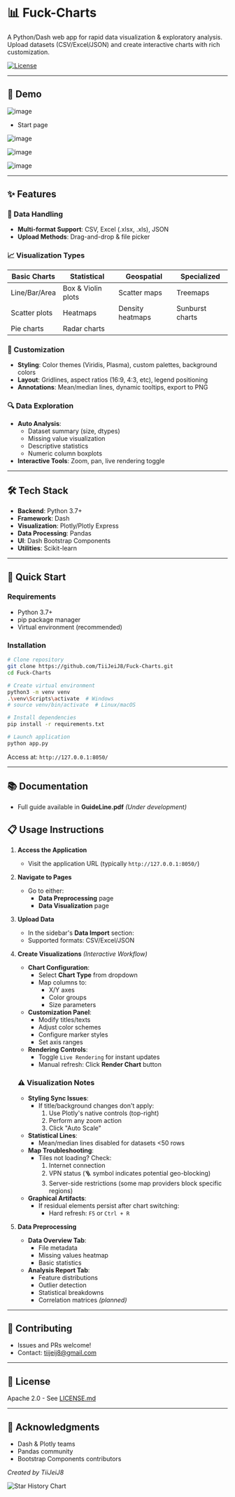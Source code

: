# 📊 Fuck-Charts

A Python/Dash web app for rapid data visualization & exploratory analysis. Upload datasets (CSV/Excel/JSON) and create interactive charts with rich customization.

[![License](https://img.shields.io/badge/License-Apache%202.0-blue.svg)](https://opensource.org/licenses/Apache-2.0)

---

## 🎥 Demo

![image](https://github.com/TiiJeiJ8/Fuck-Charts/blob/main/assets/IMG/screenShot.png)
- Start page

![image](https://github.com/TiiJeiJ8/Fuck-Charts/blob/main/assets/IMG/screenShot1.png)

![image](https://github.com/TiiJeiJ8/Fuck-Charts/blob/main/assets/IMG/screenShot2.png)

![image](https://github.com/TiiJeiJ8/Fuck-Charts/blob/main/assets/IMG/screenShot3.png)

---

## ✨ Features

### 📁 Data Handling
- **Multi-format Support**: CSV, Excel (.xlsx, .xls), JSON
- **Upload Methods**: Drag-and-drop & file picker

### 📈 Visualization Types
| Basic Charts  | Statistical        | Geospatial       | Specialized     |
| ------------- | ------------------ | ---------------- | --------------- |
| Line/Bar/Area | Box & Violin plots | Scatter maps     | Treemaps        |
| Scatter plots | Heatmaps           | Density heatmaps | Sunburst charts |
| Pie charts    | Radar charts       |                  |                 |

### 🎨 Customization
- **Styling**: Color themes (Viridis, Plasma), custom palettes, background colors
- **Layout**: Gridlines, aspect ratios (16:9, 4:3, etc), legend positioning
- **Annotations**: Mean/median lines, dynamic tooltips, export to PNG

### 🔍 Data Exploration
- **Auto Analysis**:
  - Dataset summary (size, dtypes)
  - Missing value visualization
  - Descriptive statistics
  - Numeric column boxplots
- **Interactive Tools**: Zoom, pan, live rendering toggle

---

## 🛠 Tech Stack
- **Backend**: Python 3.7+
- **Framework**: Dash
- **Visualization**: Plotly/Plotly Express
- **Data Processing**: Pandas
- **UI**: Dash Bootstrap Components
- **Utilities**: Scikit-learn

---

## 🚀 Quick Start

### Requirements
- Python 3.7+
- pip package manager
- Virtual environment (recommended)

### Installation
```bash
# Clone repository
git clone https://github.com/TiiJeiJ8/Fuck-Charts.git
cd Fuck-Charts

# Create virtual environment
python3 -m venv venv
.\venv\Scripts\activate  # Windows
# source venv/bin/activate  # Linux/macOS

# Install dependencies
pip install -r requirements.txt

# Launch application
python app.py
```
Access at: `http://127.0.0.1:8050/`

---

## 📚 Documentation
- Full guide available in **GuideLine.pdf** *(Under development)*

## 📋 Usage Instructions

1. **Access the Application**
   - Visit the application URL (typically `http://127.0.0.1:8050/`)

2. **Navigate to Pages**
   - Go to either:
     - **Data Preprocessing** page
     - **Data Visualization** page

3. **Upload Data**
   - In the sidebar's **Data Import** section:
   - Supported formats: CSV/Excel/JSON

4. **Create Visualizations** *(Interactive Workflow)*
   - **Chart Configuration**:
     - Select **Chart Type** from dropdown
     - Map columns to:
       - X/Y axes
       - Color groups
       - Size parameters
   - **Customization Panel**:
     - Modify titles/texts
     - Adjust color schemes
     - Configure marker styles
     - Set axis ranges
   - **Rendering Controls**:
     - Toggle `Live Rendering` for instant updates
     - Manual refresh: Click **Render Chart** button
   
   ### ⚠️ Visualization Notes
   - **Styling Sync Issues**:
     - If title/background changes don't apply: 
       1. Use Plotly's native controls (top-right)
       2. Perform any zoom action
       3. Click "Auto Scale"
   - **Statistical Lines**:
     - Mean/median lines disabled for datasets <50 rows
   - **Map Troubleshooting**:
     - Tiles not loading? Check:
       1. Internet connection
       2. VPN status (🪜 symbol indicates potential geo-blocking)
       3. Server-side restrictions (some map providers block specific regions)
   - **Graphical Artifacts**:
     - If residual elements persist after chart switching:
       - Hard refresh: `F5` or `Ctrl + R`

5. **Data Preprocessing**
   - **Data Overview Tab**:
     - File metadata
     - Missing values heatmap
     - Basic statistics
   - **Analysis Report Tab**:
     - Feature distributions
     - Outlier detection
     - Statistical breakdowns
     - Correlation matrices *(planned)*

---

## 🤝 Contributing
- Issues and PRs welcome!
- Contact: [tiijeij8@gmail.com](mailto:tiijeij8@gmail.com)

---

## 📄 License
Apache 2.0 - See [LICENSE.md](LICENSE.md)

---

## 🙏 Acknowledgments
- Dash & Plotly teams
- Pandas community
- Bootstrap Components contributors

*Created by TiiJeiJ8*

![Star History Chart](https://api.star-history.com/svg?repos=tiijeij8/Fuck-Charts&type=Date)